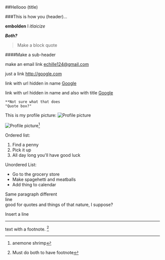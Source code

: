 ##Hellooo (title)

###This is how you (header)...

**embolden**
I
*itlaicize*

***Both?***

> Make a block quote

####Make a sub-header 

make an email link <echille124@gmail.com>

just a link <http://google.com>

link with url hidden in name [Google](http://google.com)

link with url hidden in name and also with title [Google](http://google.com "Google.com")
	
	**Not sure what that does
	"Quote box?"


This is my profile picture:
![Profile picture](https://underwater.com.au/content/9237/anemone_shrimp.jpg "anemone shrimp")

![Profile picture](https://underwater.com.au/content/9237/anemone_shrimp.jpg "anemone shrimp")[^2]

Ordered list:

1. Find a penny
2. Pick it up
3. All day long you'll have good luck

Unordered List:

- Go to the grocery store
- Make spagehetti and meatballs
- Add thing to calendar

Same paragraph different <br /> line <br /> good for quotes and things of that nature, I suppose?

Insert a line
___

text with a footnote. [^1]
[^1]: Must do both to have footnote
[^2]: anemone shrimp





